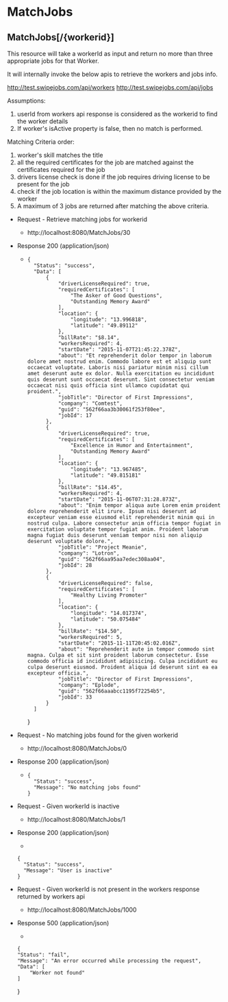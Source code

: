 # MatchJobs

## MatchJobs[/{workerid}]
This resource will take a workerId as input and return no more than three appropriate jobs for that Worker.

It will internally invoke the below apis to retrieve the workers and jobs info.

http://test.swipejobs.com/api/workers
http://test.swipejobs.com/api/jobs


Assumptions: 
1. userId from workers api response is considered as the workerid to find the worker details
2. If worker's isActive property is false, then no match is performed.

Matching Criteria order:
1. worker's skill matches the title
2. all the required certificates for the job are matched against the certificates required for the job
3. drivers license check is done if the job requires driving license to be present for the job
4. check if the job location is within the maximum distance provided by the worker
5. A maximum of 3 jobs are returned after matching the above criteria.

+ Request - Retrieve matching jobs for workerid 

  + http://localhost:8080/MatchJobs/30
  
+ Response 200 (application/json)

  + 
        {
          "Status": "success",
          "Data": [
              {
                  "driverLicenseRequired": true,
                  "requiredCertificates": [
                      "The Asker of Good Questions",
                      "Outstanding Memory Award"
                  ],
                  "location": {
                      "longitude": "13.996818",
                      "latitude": "49.89112"
                  },
                  "billRate": "$8.14",
                  "workersRequired": 4,
                  "startDate": "2015-11-07T21:45:22.378Z",
                  "about": "Et reprehenderit dolor tempor in laborum dolore amet nostrud enim. Commodo labore est et aliquip sunt occaecat voluptate. Laboris nisi pariatur minim nisi cillum amet deserunt aute ex dolor. Nulla exercitation eu incididunt quis deserunt sunt occaecat deserunt. Sint consectetur veniam occaecat nisi quis officia sint ullamco cupidatat qui proident.",
                  "jobTitle": "Director of First Impressions",
                  "company": "Comtest",
                  "guid": "562f66aa3b30061f253f80ee",
                  "jobId": 17
              },
              {
                  "driverLicenseRequired": true,
                  "requiredCertificates": [
                      "Excellence in Humor and Entertainment",
                      "Outstanding Memory Award"
                  ],
                  "location": {
                      "longitude": "13.967485",
                      "latitude": "49.815181"
                  },
                  "billRate": "$14.45",
                  "workersRequired": 4,
                  "startDate": "2015-11-06T07:31:28.873Z",
                  "about": "Enim tempor aliqua aute Lorem enim proident dolore reprehenderit elit irure. Ipsum nisi deserunt ad excepteur veniam esse eiusmod elit reprehenderit minim qui in nostrud culpa. Labore consectetur anim officia tempor fugiat in exercitation voluptate tempor fugiat anim. Proident laborum magna fugiat duis deserunt veniam tempor nisi non aliquip deserunt voluptate dolore.",
                  "jobTitle": "Project Meanie",
                  "company": "Lotron",
                  "guid": "562f66aa95aa7edec308aa04",
                  "jobId": 28
              },
              {
                  "driverLicenseRequired": false,
                  "requiredCertificates": [
                      "Healthy Living Promoter"
                  ],
                  "location": {
                      "longitude": "14.017374",
                      "latitude": "50.075484"
                  },
                  "billRate": "$14.50",
                  "workersRequired": 5,
                  "startDate": "2015-11-11T20:45:02.016Z",
                  "about": "Reprehenderit aute in tempor commodo sint magna. Culpa et sit sint proident laborum consectetur. Esse commodo officia id incididunt adipisicing. Culpa incididunt eu culpa deserunt eiusmod. Proident aliqua id deserunt sint ea ea excepteur officia.",
                  "jobTitle": "Director of First Impressions",
                  "company": "Eplode",
                  "guid": "562f66aaabcc1195f72254b5",
                  "jobId": 33
              }
          ]
      }


+ Request - No matching jobs found for the given workerid 

  + http://localhost:8080/MatchJobs/0
  
+ Response 200 (application/json)

  + 
        {
          "Status": "success",
          "Message": "No matching jobs found"
        }


+ Request - Given workerId is inactive

  + http://localhost:8080/MatchJobs/1
  
+ Response 200 (application/json)

  + 
  
      {
        "Status": "success",
        "Message": "User is inactive"
      }
      
      
+ Request - Given workerId is not present in the workers response returned by workers api

  + http://localhost:8080/MatchJobs/1000
  
+ Response 500 (application/json)

  +
  
      {
      "Status": "fail",
      "Message": "An error occurred while processing the request",
      "Data": [
          "Worker not found"
      ]
  }
    
